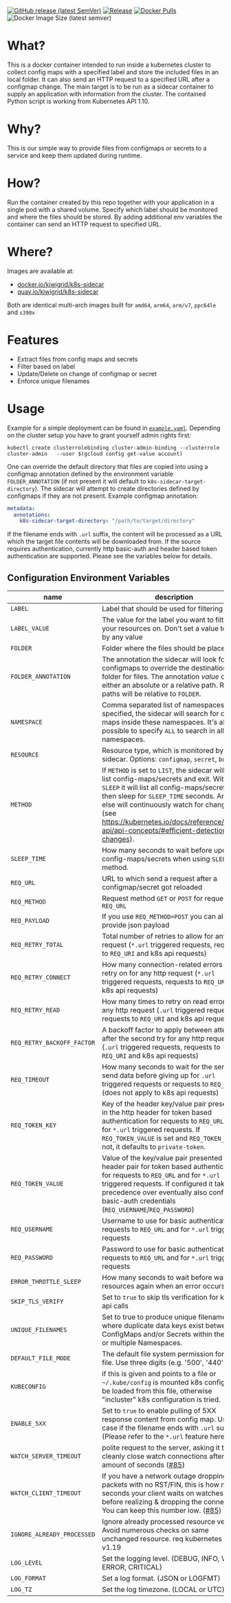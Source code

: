 

[![GitHub release (latest SemVer)](https://img.shields.io/github/v/release/kiwigrid/k8s-sidecar?style=flat)](https://github.com/kiwigrid/k8s-sidecar/releases)
[![Release](https://github.com/kiwigrid/k8s-sidecar/actions/workflows/release.yaml/badge.svg)](https://github.com/kiwigrid/k8s-sidecar/actions/workflows/release.yaml)
[![Docker Pulls](https://img.shields.io/docker/pulls/kiwigrid/k8s-sidecar.svg?style=flat)](https://hub.docker.com/r/kiwigrid/k8s-sidecar/)
![Docker Image Size (latest semver)](https://img.shields.io/docker/image-size/kiwigrid/k8s-sidecar)
# What?

This is a docker container intended to run inside a kubernetes cluster to collect config maps with a specified label and store the included files in an local folder. It can also send an HTTP request to a specified URL after a configmap change. The main target is to be run as a sidecar container to supply an application with information from the cluster. The contained Python script is working from Kubernetes API 1.10.

# Why?

This is our simple way to provide files from configmaps or secrets to a service and keep them updated during runtime.

# How?

Run the container created by this repo together with your application in a single pod with a shared volume. Specify which label should be monitored and where the files should be stored.
By adding additional env variables the container can send an HTTP request to specified URL.

# Where?

Images are available at:

- [docker.io/kiwigrid/k8s-sidecar](https://hub.docker.com/r/kiwigrid/k8s-sidecar)
- [quay.io/kiwigrid/k8s-sidecar](https://quay.io/repository/kiwigrid/k8s-sidecar)

Both are identical multi-arch images built for `amd64`, `arm64`, `arm/v7`, `ppc64le` and `s390x`

# Features

- Extract files from config maps and secrets
- Filter based on label
- Update/Delete on change of configmap or secret
- Enforce unique filenames

# Usage 

Example for a simple deployment can be found in [`example.yaml`](./example.yaml). Depending on the cluster setup you have to grant yourself admin rights first:
```shell
kubectl create clusterrolebinding cluster-admin-binding --clusterrole cluster-admin   --user $(gcloud config get-value account)
```

One can override the default directory that files are copied into using a configmap annotation defined by the environment variable `FOLDER_ANNOTATION` (if not present it will default to `k8s-sidecar-target-directory`). The sidecar will attempt to create directories defined by configmaps if they are not present. Example configmap annotation:
```yaml
metadata:
  annotations:
    k8s-sidecar-target-directory: "/path/to/target/directory"
```

If the filename ends with `.url` suffix, the content will be processed as a URL which the target file contents will be downloaded from. If the source requires authentication, currently http basic-auth and header based token authentication are supported. Please see the variables below for details. 

## Configuration Environment Variables

| name                       | description                                                                                                                                                                                                                                                                                                                         | required | default                                   | type    |
|----------------------------|-------------------------------------------------------------------------------------------------------------------------------------------------------------------------------------------------------------------------------------------------------------------------------------------------------------------------------------|----------|-------------------------------------------|---------|
| `LABEL`                    | Label that should be used for filtering                                                                                                                                                                                                                                                                                             | true     | -                                         | string  |
| `LABEL_VALUE`              | The value for the label you want to filter your resources on. Don't set a value to filter by any value                                                                                                                                                                                                                              | false    | -                                         | string  |
| `FOLDER`                   | Folder where the files should be placed                                                                                                                                                                                                                                                                                             | true     | -                                         | string  |
| `FOLDER_ANNOTATION`        | The annotation the sidecar will look for in configmaps to override the destination folder for files. The annotation _value_ can be either an absolute or a relative path. Relative paths will be relative to `FOLDER`.                                                                                                              | false    | `k8s-sidecar-target-directory`            | string  |
| `NAMESPACE`                | Comma separated list of namespaces. If specified, the sidecar will search for config-maps inside these namespaces. It's also possible to specify `ALL` to search in all namespaces.                                                                                                                                                 | false    | namespace in which the sidecar is running | string  |
| `RESOURCE`                 | Resource type, which is monitored by the sidecar. Options: `configmap`, `secret`, `both`                                                                                                                                                                                                                                            | false    | `configmap`                               | string  |
| `METHOD`                   | If `METHOD` is set to `LIST`, the sidecar will just list config-maps/secrets and exit. With `SLEEP` it will list all config-maps/secrets, then sleep for `SLEEP_TIME` seconds. Anything else will continuously watch for changes (see https://kubernetes.io/docs/reference/using-api/api-concepts/#efficient-detection-of-changes). | false    | -                                         | string  |
| `SLEEP_TIME`               | How many seconds to wait before updating config-maps/secrets when using `SLEEP` method.                                                                                                                                                                                                                                             | false    | `60`                                      | integer |
| `REQ_URL`                  | URL to which send a request after a configmap/secret got reloaded                                                                                                                                                                                                                                                                   | false    | -                                         | URI     |
| `REQ_METHOD`               | Request method `GET` or `POST` for requests tp `REQ_URL`                                                                                                                                                                                                                                                                            | false    | `GET`                                     | string  |
| `REQ_PAYLOAD`              | If you use `REQ_METHOD=POST` you can also provide json payload                                                                                                                                                                                                                                                                      | false    | -                                         | json    |
| `REQ_RETRY_TOTAL`          | Total number of retries to allow for any http request (`*.url` triggered requests, requests to `REQ_URI` and k8s api requests)                                                                                                                                                                                                      | false    | `5`                                       | integer |
| `REQ_RETRY_CONNECT`        | How many connection-related errors to retry on for any http request (`*.url` triggered requests, requests to `REQ_URI` and k8s api requests)                                                                                                                                                                                        | false    | `10`                                      | integer |
| `REQ_RETRY_READ`           | How many times to retry on read errors for any http request (`.url` triggered requests, requests to `REQ_URI` and k8s api requests)                                                                                                                                                                                                 | false    | `5`                                       | integer |
| `REQ_RETRY_BACKOFF_FACTOR` | A backoff factor to apply between attempts after the second try for any http request (`.url` triggered requests, requests to `REQ_URI` and k8s api requests)                                                                                                                                                                        | false    | `1.1`                                     | float   |
| `REQ_TIMEOUT`              | How many seconds to wait for the server to send data before giving up for `.url` triggered requests or requests to `REQ_URI` (does not apply to k8s api requests)                                                                                                                                                                   | false    | `10`                                      | float   |
| `REQ_TOKEN_KEY`             | Key of the header key/value pair presented in the http header for token based authentication for requests to `REQ_URL` and for `*.url` triggered requests. If `REQ_TOKEN_VALUE` is set and `REQ_TOKEN_KEY` is not, it defaults to `private-token`.                                                                                                                                                                                                                               | false    | -                                         | string  |
| `REQ_TOKEN_VALUE`             | Value of the key/value pair presented in the header pair for token based authentication for requests to `REQ_URL` and for `*.url` triggered requests. If configured it takes precedence over eventually also configured basic-auth credentials (`REQ_USERNAME`/`REQ_PASSWORD`)                                                                                                                                                                                                                               | false    | -                                         | string  |
| `REQ_USERNAME`             | Username to use for basic authentication for requests to `REQ_URL` and for `*.url` triggered requests                                                                                                                                                                                                                               | false    | -                                         | string  |
| `REQ_PASSWORD`             | Password to use for basic authentication for requests to `REQ_URL` and for `*.url` triggered requests                                                                                                                                                                                                                               | false    | -                                         | string  || `SCRIPT`                   | Absolute path to shell script to execute after a configmap got reloaded. It runs before calls to `REQ_URI`                                                                                                                                                                                                                          | false    | -                                         | string  |
| `ERROR_THROTTLE_SLEEP`     | How many seconds to wait before watching resources again when an error occurs                                                                                                                                                                                                                                                       | false    | `5`                                       | integer |
| `SKIP_TLS_VERIFY`          | Set to `true` to skip tls verification for kube api calls                                                                                                                                                                                                                                                                           | false    | -                                         | boolean |
| `UNIQUE_FILENAMES`         | Set to true to produce unique filenames where duplicate data keys exist between ConfigMaps and/or Secrets within the same or multiple Namespaces.                                                                                                                                                                                   | false    | `false`                                   | boolean |
| `DEFAULT_FILE_MODE`        | The default file system permission for every file. Use three digits (e.g. '500', '440', ...)                                                                                                                                                                                                                                        | false    | -                                         | string  |
| `KUBECONFIG`               | if this is given and points to a file or `~/.kube/config` is mounted k8s config will be loaded from this file, otherwise "incluster" k8s configuration is tried.                                                                                                                                                                    | false    | -                                         | string  |
| `ENABLE_5XX`               | Set to `true` to enable pulling of 5XX response content from config map. Used in case if the filename ends with `.url` suffix (Please refer to the `*.url` feature here.)                                                                                                                                                           | false    | -                                         | boolean |
| `WATCH_SERVER_TIMEOUT`     | polite request to the server, asking it to cleanly close watch connections after this amount of seconds ([#85](https://github.com/kiwigrid/k8s-sidecar/issues/85))                                                                                                                                                                  | false    | `60`                                      | integer |
| `WATCH_CLIENT_TIMEOUT`     | If you have a network outage dropping all packets with no RST/FIN, this is how many seconds your client waits on watches before realizing & dropping the connection. You can keep this number low. ([#85](https://github.com/kiwigrid/k8s-sidecar/issues/85))                                                                       | false    | `66`                                      | integer |
| `IGNORE_ALREADY_PROCESSED` | Ignore already processed resource version. Avoid numerous checks on same unchanged resource. req kubernetes api >= v1.19                                                                                                                                                                                                            | false    | `false`                                   | boolean |
| `LOG_LEVEL`                | Set the logging level. (DEBUG, INFO, WARN, ERROR, CRITICAL)                                                                                                                                                                                                                                                                         | false    | `INFO`                                    | string  |
| `LOG_FORMAT`               | Set a log format. (JSON or LOGFMT)                                                                                                                                                                                                                                                                                                  | false    | `JSON`                                    | string  |
| `LOG_TZ`                   | Set the log timezone. (LOCAL or UTC)                                                                                                                                                                                                                                                                                                | false    | `LOCAL`                                   | string  |
